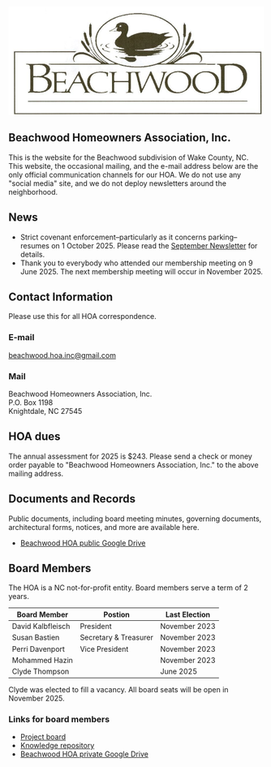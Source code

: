 ![Beachwood duck logo](Beachwood_logo.jpg)

## Beachwood Homeowners Association, Inc.

This is the website for the Beachwood subdivision of Wake County, NC.  This website, the occasional mailing, and the e-mail address below are the only official communication channels for our HOA.  We do not use any "social media" site, and we do not deploy newsletters around the neighborhood.

## News

- Strict covenant enforcement&ndash;particularly as it concerns parking&ndash;resumes on 1 October 2025.  Please read the [September Newsletter](https://drive.google.com/file/d/1_BPEEH8AAY6GXagRj1WZ5ZmLP6PUNcJA/view?usp=drive_link) for details.
- Thank you to everybody who attended our membership meeting on 9 June 2025.  The next membership meeting will occur in November 2025.

## Contact Information

Please use this for all HOA correspondence.

### E-mail

beachwood.hoa.inc@gmail.com

### Mail

Beachwood Homeowners Association, Inc.<br>
P.O. Box 1198<br>
Knightdale, NC 27545

## HOA dues

The annual assessment for 2025 is $243.  Please send a check or money order payable to "Beachwood Homeowners Association, Inc." to the above mailing address.

## Documents and Records

Public documents, including board meeting minutes, governing documents, architectural forms, notices, and more are available here.

- [Beachwood HOA public Google Drive](https://drive.google.com/drive/folders/1_-tm8V_nUE70x1_UTEimFcTi776MbLtS?usp=drive_link)

## Board Members

The HOA is a NC not-for-profit entity.  Board members serve a term of 2 years.

| Board Member | Postion | Last Election |
|-|-|-|
| David Kalbfleisch | President | November 2023 |
| Susan Bastien | Secretary & Treasurer | November 2023 |
| Perri Davenport | Vice President | November 2023 |
| Mohammed Hazin | | November 2023 |
| Clyde Thompson | | June 2025 |

Clyde was elected to fill a vacancy.  All board seats will be open in November 2025.

### Links for board members

- [Project board](https://github.com/users/kalbfled/projects/1)
- [Knowledge repository](https://github.com/kalbfled/beachwood-hoa)
- [Beachwood HOA private Google Drive](https://drive.google.com/drive/folders/1FTfRWxEOffus-xh-Zg0sHXluXewCWweB?usp=drive_link)

